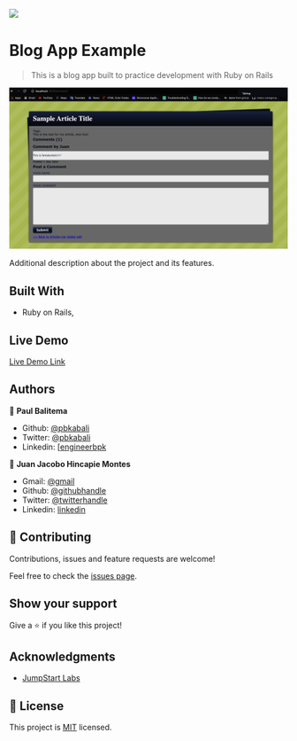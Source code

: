 ![](https://img.shields.io/badge/Microverse-blueviolet)

# Blog App Example

> This is a blog app built to practice development with Ruby on Rails

![screenshot](./app_screenshot.png)

Additional description about the project and its features.

## Built With

- Ruby on Rails,

## Live Demo

[Live Demo Link](https://powerful-atoll-03118.herokuapp.com/)


## Authors

👤 **Paul Balitema**

- Github: [@pbkabali](https://github.com/pbkabali)
- Twitter: [@pbkabali](https://twitter.com/pbkabali)
- Linkedin: [[engineerbpk](www.linkedin.com/in/engineerbpk)

👤  **Juan Jacobo Hincapie Montes**

- Gmail: [@gmail](jacobo12.montes@gmail.com)
- Github: [@githubhandle](https://github.com/jacobo12montes)
- Twitter: [@twitterhandle](https://twitter.com/HincapieMontes)
- Linkedin: [linkedin](https://www.linkedin.com/in/juan-jacobo-hincapi%C3%A9-montes-93975210b/)

## 🤝 Contributing

Contributions, issues and feature requests are welcome!

Feel free to check the [issues page](https://github.com/pbkabali/Rails-Blog-App/issues).

## Show your support

Give a ⭐️ if you like this project!

## Acknowledgments

- [JumpStart Labs](http://tutorials.jumpstartlab.com)

## 📝 License

This project is [MIT](https://opensource.org/licenses/MIT) licensed.
